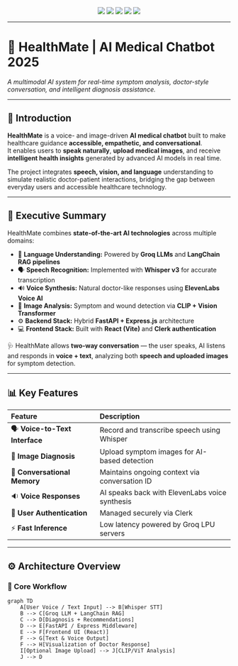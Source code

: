 <!-- -------------------------------------------------- -->
<!-- 🩺 HEALTHMATE | AI MEDICAL CHATBOT 2025 -->
<!-- -------------------------------------------------- -->

<p align="center">
  <img src="https://img.shields.io/badge/Project-HealthMate-blue?style=for-the-badge"/>
  <img src="https://img.shields.io/badge/Backend-FastAPI_+_Express-success?style=for-the-badge"/>
  <img src="https://img.shields.io/badge/Frontend-React_(MERN)-green?style=for-the-badge"/>
  <img src="https://img.shields.io/badge/AI-Groq_+_LangChain-orange?style=for-the-badge"/>
  <img src="https://img.shields.io/badge/Voice-ElevenLabs_+_Whisper-yellow?style=for-the-badge"/>
</p>

---

# 🚀 HealthMate | AI Medical Chatbot 2025
*A multimodal AI system for real-time symptom analysis, doctor-style conversation, and intelligent diagnosis assistance.*

---

## 🌟 Introduction

**HealthMate** is a voice- and image-driven **AI medical chatbot** built to make healthcare guidance **accessible, empathetic, and conversational**.  
It enables users to **speak naturally**, **upload medical images**, and receive **intelligent health insights** generated by advanced AI models in real time.

The project integrates **speech, vision, and language** understanding to simulate realistic doctor-patient interactions, bridging the gap between everyday users and accessible healthcare technology.

---

## 🧾 Executive Summary

HealthMate combines **state-of-the-art AI technologies** across multiple domains:

- 🧠 **Language Understanding:** Powered by **Groq LLMs** and **LangChain RAG pipelines**  
- 🗣️ **Speech Recognition:** Implemented with **Whisper v3** for accurate transcription  
- 🔊 **Voice Synthesis:** Natural doctor-like responses using **ElevenLabs Voice AI**  
- 🩻 **Image Analysis:** Symptom and wound detection via **CLIP + Vision Transformer**  
- ⚙️ **Backend Stack:** Hybrid **FastAPI + Express.js** architecture  
- 💻 **Frontend Stack:** Built with **React (Vite)** and **Clerk authentication**

🩺 HealthMate allows **two-way conversation** — the user speaks, AI listens and responds in **voice + text**, analyzing both **speech and uploaded images** for symptom detection.

---

## 📊 Key Features

| Feature | Description |
|:--------|:-------------|
| 🗣️ **Voice-to-Text Interface** | Record and transcribe speech using Whisper |
| 🩻 **Image Diagnosis** | Upload symptom images for AI-based detection |
| 💬 **Conversational Memory** | Maintains ongoing context via conversation ID |
| 🔉 **Voice Responses** | AI speaks back with ElevenLabs voice synthesis |
| 🔐 **User Authentication** | Managed securely via Clerk |
| ⚡ **Fast Inference** | Low latency powered by Groq LPU servers |

---

## ⚙️ Architecture Overview

### 🧠 Core Workflow

```mermaid
graph TD
    A[User Voice / Text Input] --> B[Whisper STT]
    B --> C[Groq LLM + LangChain RAG]
    C --> D[Diagnosis + Recommendations]
    D --> E[FastAPI / Express Middleware]
    E --> F[Frontend UI (React)]
    F --> G[Text & Voice Output]
    F --> H[Visualization of Doctor Response]
    I[Optional Image Upload] --> J[CLIP/ViT Analysis]
    J --> D
